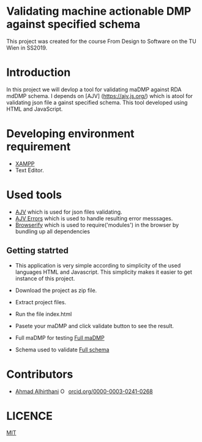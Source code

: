 # Validating machine actionable DMP against specified schema
This project was created for the course From Design to Software on the TU Wien in SS2019.

# Introduction
In this project we will devlop a tool for validating maDMP against RDA mdDMP schema. I depends on [AJV] (https://ajv.js.org/) which is atool for validating json file a gainst specified schema. This tool developed using HTML and JavaScript.

# Developing environment requirement
* [XAMPP](https://www.apachefriends.org/download.html)
* Text Editor.

# Used tools
* [AJV](https://ajv.js.org/) which is used for json files validating.
* [AJV Errors](https://www.npmjs.com/package/ajv-errors) which is used to handle resulting error messsages.
* [Browserify](http://browserify.org/) which is used to require('modules') in the browser by bundling up all dependencies 

## Getting statrted
* This application is very simple according to simplicity of the used languages HTML and Javascript. This simplicity makes it easier to get instance of this project.
* Download the project as zip file.
* Extract project files.
* Run the file index.html
* Pasete your maDMP and click validate button to see the result.

* Full maDMP for testing
[Full maDMP](https://github.com/hertai86/validating-machine-actionable-DMP/blob/master/testingExamples/fullmaDMP.json)  

* Schema used to validate
[Full schema](https://github.com/hertai86/validating-machine-actionable-DMP/blob/master/schema.json)  

# Contributors
* [Ahmad Alhirthani](https://orcid.org/0000-0003-0241-0268) <a href="https://orcid.org/0000-0003-0241-0268" target="orcid.widget" rel="noopener noreferrer" style="vertical-align:top;"><img src="https://orcid.org/sites/default/files/images/orcid_16x16.png" style="width:1em;margin-right:.5em;" alt="ORCID iD icon">orcid.org/0000-0003-0241-0268</a>

# LICENCE
[MIT](https://github.com/hertai86/Validating-machine-actionable-DMP/blob/master/LICENSE)  
